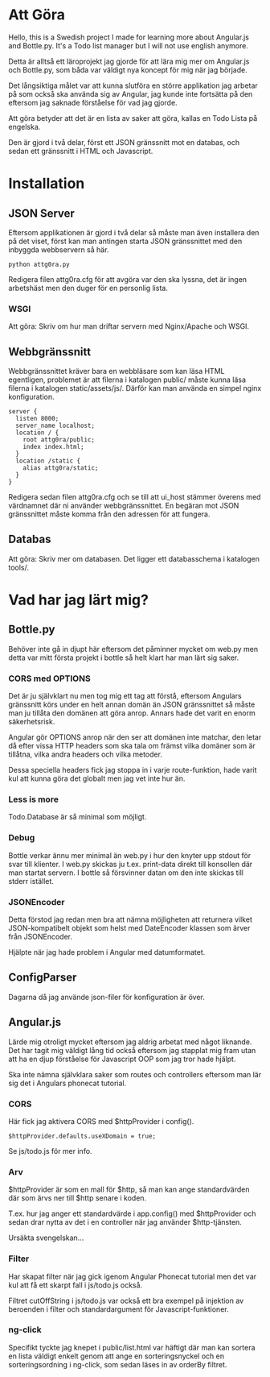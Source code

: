 # Att Göra

Hello, this is a Swedish project I made for learning more about Angular.js and Bottle.py. It's a Todo list manager but I will not use english anymore. 

Detta är alltså ett läroprojekt jag gjorde för att lära mig mer om Angular.js och Bottle.py, som båda var väldigt nya koncept för mig när jag började. 

Det långsiktiga målet var att kunna slutföra en större applikation jag arbetar på som också ska använda sig av Angular, jag kunde inte fortsätta på den eftersom jag saknade förståelse för vad jag gjorde. 

Att göra betyder att det är en lista av saker att göra, kallas en Todo Lista på engelska. 

Den är gjord i två delar, först ett JSON gränssnitt mot en databas, och sedan ett gränssnitt i HTML och Javascript. 

# Installation

## JSON Server

Eftersom applikationen är gjord i två delar så måste man även installera den på det viset, först kan man antingen starta JSON gränssnittet med den inbyggda webbservern så här. 

    python attg0ra.py

Redigera filen attg0ra.cfg för att avgöra var den ska lyssna, det är ingen arbetshäst men den duger för en personlig lista. 

### WSGI

Att göra: Skriv om hur man driftar servern med Nginx/Apache och WSGI. 

## Webbgränssnitt 

Webbgränssnittet kräver bara en webbläsare som kan läsa HTML egentligen, problemet är att filerna i katalogen public/ måste kunna läsa filerna i katalogen static/assets/js/. Därför kan man använda en simpel nginx konfiguration. 

    server {
      listen 8000;
      server_name localhost;
      location / {
        root attg0ra/public;
        index index.html;
      }
      location /static {
        alias attg0ra/static;
      }
    }

Redigera sedan filen attg0ra.cfg och se till att ui_host stämmer överens med värdnamnet där ni använder webbgränssnittet. En begäran mot JSON gränssnittet måste komma från den adressen för att fungera. 

## Databas

Att göra: Skriv mer om databasen. Det ligger ett databasschema i katalogen tools/. 

# Vad har jag lärt mig?

## Bottle.py

Behöver inte gå in djupt här eftersom det påminner mycket om web.py men detta var mitt första projekt i bottle så helt klart har man lärt sig saker. 

### CORS med OPTIONS

Det är ju självklart nu men tog mig ett tag att förstå, eftersom Angulars gränssnitt körs under en helt annan domän än JSON gränssnittet så måste man ju tillåta den domänen att göra anrop. Annars hade det varit en enorm säkerhetsrisk. 

Angular gör OPTIONS anrop när den ser att domänen inte matchar, den letar då efter vissa HTTP headers som ska tala om främst vilka domäner som är tillåtna, vilka andra headers och vilka metoder. 

Dessa speciella headers fick jag stoppa in i varje route-funktion, hade varit kul att kunna göra det globalt men jag vet inte hur än.

### Less is more

Todo.Database är så minimal som möjligt. 

### Debug

Bottle verkar ännu mer minimal än web.py i hur den knyter upp stdout för svar till klienter. I web.py skickas ju t.ex. print-data direkt till konsollen där man startat servern. I bottle så försvinner datan om den inte skickas till stderr istället. 

### JSONEncoder

Detta förstod jag redan men bra att nämna möjligheten att returnera vilket JSON-kompatibelt objekt som helst med DateEncoder klassen som ärver från JSONEncoder. 

Hjälpte när jag hade problem i Angular med datumformatet. 

## ConfigParser

Dagarna då jag använde json-filer för konfiguration är över. 

## Angular.js

Lärde mig otroligt mycket eftersom jag aldrig arbetat med något liknande. Det har tagit mig väldigt lång tid också eftersom jag stapplat mig fram utan att ha en djup förståelse för Javascript OOP som jag tror hade hjälpt. 

Ska inte nämna självklara saker som routes och controllers eftersom man lär sig det i Angulars phonecat tutorial. 

### CORS

Här fick jag aktivera CORS med $httpProvider i config(). 

    $httpProvider.defaults.useXDomain = true;

Se js/todo.js för mer info. 

### Arv

$httpProvider är som en mall för $http, så man kan ange standardvärden där som ärvs ner till $http senare i koden. 

T.ex. hur jag anger ett standardvärde i app.config() med $httpProvider och sedan drar nytta av det i en controller när jag använder $http-tjänsten. 

Ursäkta svengelskan...

### Filter

Har skapat filter när jag gick igenom Angular Phonecat tutorial men det var kul att få ett skarpt fall i js/todo.js också. 

Filtret cutOffString i js/todo.js var också ett bra exempel på injektion av beroenden i filter och standardargument för Javascript-funktioner. 

### ng-click

Specifikt tyckte jag knepet i public/list.html var häftigt där man kan sortera en lista väldigt enkelt genom att ange en sorteringsnyckel och en sorteringsordning i ng-click, som sedan läses in av orderBy filtret. 
